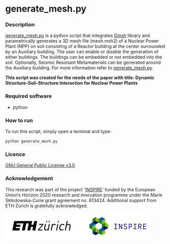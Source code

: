 generate_mesh.py
=========


### Description

[generate_mesh.py](./generate_mesh.py) is a python script that integrates [Gmsh](https://gmsh.info/) library and parametrically generates a 3D mesh file (mesh.msh2) of a Nuclear Power Plant (NPP) on soil consisting of a Reactor building at the center surrounded by an Auxiliary building. The user can enable or disable the generation of either buildings. The buildings can be embedded or not embedded into the soil. Optionally, Seismic Resonant Metamaterials can be generated around the Auxiliary building. For more information refer to [generate_mesh.py](./generate_mesh.py).

****This script was created for the needs of the paper with title: Dynamic Structure-Soil-Structure Interaction for Nuclear Power Plants****


### Required software

- python


### How to run

To run this script, simply open a terminal and type:

```bash
python generate_mesh.py
```


### Licence

[GNU General Public License v3.0](./COPYING)



### Acknowledgement

This research was part of the project '[INSPIRE](https://itn-inspire.eu/)' funded by the European Union’s Horizon 2020 research and innovation programme under the Marie Skłodowska-Curie grant agreement no. 813424. Additional support from ETH Zurich is gratefully acknowledged.

![logos](./logos.png)

